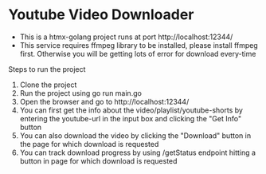# Youtube Video Downloader

- This is a htmx-golang project runs at port http://localhost:12344/ 
- This service requires ffmpeg library to be installed, please install ffmpeg first. Otherwise you will be getting lots of error for download every-time

Steps to run the project

1. Clone the project
2. Run the project using go run main.go
3. Open the browser and go to http://localhost:12344/
4. You can first get the info about the video/playlist/youtube-shorts by entering the youtube-url in the input box and clicking the "Get Info" button
5. You can also download the video by clicking the "Download" button in the page for which download is requested
6. You can track download progress by using /getStatus endpoint hitting a button in page for which download is requested
